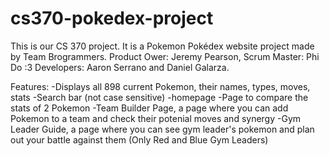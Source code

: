 # cs370-pokedex-project
This is our CS 370 project. It is a Pokemon Pokédex website project made by Team Brogrammers.
Product Ower: Jeremy Pearson,
Scrum Master: Phi Do :3
Developers: Aaron Serrano and Daniel Galarza.

Features:
-Displays all 898 current Pokemon, their names, types, moves, stats
-Search bar (not case sensitive)
-homepage
-Page to compare the stats of 2 Pokemon
-Team Builder Page, a page where you can add Pokemon to a team and check their potenial moves and synergy
-Gym Leader Guide, a page where you can see gym leader's pokemon and plan out your battle against them (Only Red and Blue Gym Leaders)

